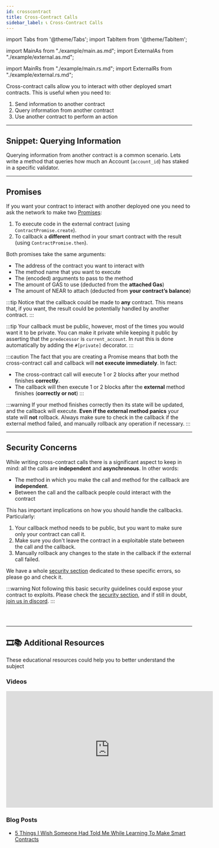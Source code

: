 ```yaml
---
id: crosscontract
title: Cross-Contract Calls
sidebar_label: 📞 Cross-Contract Calls
---
```

import Tabs from '@theme/Tabs';
import TabItem from '@theme/TabItem';

import MainAs from "./example/main.as.md";
import ExternalAs from "./example/external.as.md";

import MainRs from "./example/main.rs.md";
import ExternalRs from "./example/external.rs.md";


Cross-contract calls allow you to interact with other deployed smart contracts. This is useful when you need to:

1. Send information to another contract
2. Query information from another contract
3. Use another contract to perform an action

---

## Snippet: Querying Information

Querying information from another contract is a common scenario. Lets write a method that queries how much an Account (`account_id`) has staked in a specific validator.

<Tabs className="language-tabs">
  <TabItem value="as" label="🚀 - AssemblyScript">
    <Tabs className="file-tabs">
      <TabItem value="as-main" label="main.ts">
        <MainAs></MainAs>
      </TabItem>
      <TabItem value="as-external" label="utils.ts">
        <ExternalAs></ExternalAs>
      </TabItem>
    </Tabs>
  </TabItem>
  <TabItem value="rs" label="🦀 - Rust">
    <Tabs className="file-tabs">
      <TabItem value="as-main" label="main.ts">
        <MainRs></MainRs>
      </TabItem>
      <TabItem value="as-external" label="utils.ts">
        <ExternalRs></ExternalRs>
      </TabItem>
    </Tabs>
  </TabItem>
</Tabs>

---

## Promises
If you want your contract to interact with another deployed one you need to ask the network to make two [Promises](broken):
1. To execute code in the external contract (using `ContractPromise.create`).
2. To callback a **different** method in your smart contract with the result (using `ContractPromise.then`).

Both promises take the same arguments:
   - The address of the contract you want to interact with
   - The method name that you want to execute
   - The (encoded) arguments to pass to the method
   - The amount of GAS to use (deducted from the **attached Gas**)
   - The amount of NEAR to attach (deducted from **your contract’s balance**)

:::tip
Notice that the callback could be made to **any** contract. This means that, if you want, the result could be potentially handled by another contract.
:::

:::tip
Your callback must be public, however, most of the times you would want it to be private. You can make it private while keeping it public by asserting that the `predecessor` is `current_account`. In rust this is done automatically by adding the `#[private]` decorator.
:::

:::caution
The fact that you are creating a Promise means that both the cross-contract call and callback will **not execute immediately**. In fact:
- The cross-contract call will execute 1 or 2 blocks after your method finishes **correctly**.
- The callback will then execute 1 or 2 blocks after the **external** method finishes (**correctly or not**)
:::

:::warning
If your method finishes correctly then its state will be updated, and the callback will execute. **Even if the external method panics** your state will **not** rollback. Always make sure to check in the callback if the external method failed, and manually rollback any operation if necessary.
:::

---

## Security Concerns

While writing cross-contract calls there is a significant aspect to keep in mind: all the calls are **independent** and **asynchronous**. In other words:

- The method in which you make the call and method for the callback are **independent**.
- Between the call and the callback people could interact with the contract

This has important implications on how you should handle the callbacks. Particularly:

1. Your callback method needs to be public, but you want to make sure only your contract can call it.
2. Make sure you don't leave the contract in a exploitable state between the call and the callback.
3. Manually rollback any changes to the state in the callback if the external call failed.

We have a whole [security section](../5.security/callbacks.md) dedicated to these specific errors, so please go and check it.

:::warning
Not following this basic security guidelines could expose your contract to exploits. Please check the [security section](../security/callbacks.md), and if still in doubt, [join us in discord](near.chat).
:::


### &nbsp;
---
## 🎞️📚 Additional Resources
These educational resources could help you to better understand the subject
### Videos

<iframe
  width="560"
  height="315"
  src="https://www.youtube-nocookie.com/embed/971dTz6nM2g"
  frameborder="0"
  allow="accelerometer; autoplay; clipboard-write; encrypted-media; gyroscope; picture-in-picture"
  allowfullscreen>
</iframe>

### Blog Posts

- [5 Things I Wish Someone Had Told Me While Learning To Make Smart Contracts](https://medium.com/near-devs/5-things-i-wish-someone-had-told-me-while-learning-to-make-smart-contracts-1b02441ee162)
